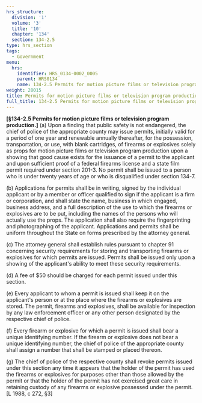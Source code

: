 ```yaml
---
hrs_structure:
  division: '1'
  volume: '3'
  title: '10'
  chapter: '134'
  section: 134-2.5
type: hrs_section
tags:
  - Government
menu:
  hrs:
    identifier: HRS_0134-0002_0005
    parent: HRS0134
    name: 134-2.5 Permits for motion picture films or television program production
weight: 28015
title: Permits for motion picture films or television program production
full_title: 134-2.5 Permits for motion picture films or television program production
---
```

**[§134-2.5 Permits for motion picture films or television program production.]** (a) Upon a finding that public safety is not endangered, the chief of police of the appropriate county may issue permits, initially valid for a period of one year and renewable annually thereafter, for the possession, transportation, or use, with blank cartridges, of firearms or explosives solely as props for motion picture films or television program production upon a showing that good cause exists for the issuance of a permit to the applicant and upon sufficient proof of a federal firearms license and a state film permit required under section 201-3\. No permit shall be issued to a person who is under twenty years of age or who is disqualified under section 134-7.

(b) Applications for permits shall be in writing, signed by the individual applicant or by a member or officer qualified to sign if the applicant is a firm or corporation, and shall state the name, business in which engaged, business address, and a full description of the use to which the firearms or explosives are to be put, including the names of the persons who will actually use the props. The application shall also require the fingerprinting and photographing of the applicant. Applications and permits shall be uniform throughout the State on forms prescribed by the attorney general.

(c) The attorney general shall establish rules pursuant to chapter 91 concerning security requirements for storing and transporting firearms or explosives for which permits are issued. Permits shall be issued only upon a showing of the applicant's ability to meet these security requirements.

(d) A fee of $50 should be charged for each permit issued under this section.

(e) Every applicant to whom a permit is issued shall keep it on the applicant's person or at the place where the firearms or explosives are stored. The permit, firearms and explosives, shall be available for inspection by any law enforcement officer or any other person designated by the respective chief of police.

(f) Every firearm or explosive for which a permit is issued shall bear a unique identifying number. If the firearm or explosive does not bear a unique identifying number, the chief of police of the appropriate county shall assign a number that shall be stamped or placed thereon.

(g) The chief of police of the respective county shall revoke permits issued under this section any time it appears that the holder of the permit has used the firearms or explosives for purposes other than those allowed by the permit or that the holder of the permit has not exercised great care in retaining custody of any firearms or explosive possessed under the permit. [L 1988, c 272, §3]